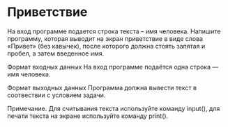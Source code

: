 # Приветствие

На вход программе подается строка текста – имя человека. Напишите программу, которая выводит на экран приветствие в виде
слова «Привет» (без кавычек), после которого должна стоять запятая и пробел, а затем введенное имя.

Формат входных данных
На вход программе подаётся одна строка — имя человека.

Формат выходных данных
Программа должна вывести текст в соотвествии с условием задачи.

Примечание. Для считывания текста используйте команду input(), для печати текста на экране используйте команду print().